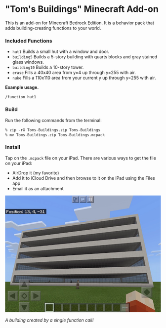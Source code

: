 # "Tom's Buildings" Minecraft Add-on
This is an add-on for Minecraft Bedrock Edition. It is a behavior pack that adds building-creating functions to your world.

### Included Functions
- `hut1` Builds a small hut with a window and door.
- `building5` Builds a 5-story building with quarts blocks and gray stained glass windows.
- `building10` Builds a 10-story tower.
- `erase` Fills a 40x40 area from y=4 up through y=255 with air.
- `nuke` Fills a 110x110 area from your current y up through y=255 with air.

**Example usage.**
```
/function hut1
```

### Build
Run the following commands from the terminal:
```
% zip -rX Toms-Buildings.zip Toms-Buildings
% mv Toms-Buildings.zip Toms-Buildings.mcpack

```

### Install
Tap on the `.mcpack` file on your iPad.  There are various ways to get the file on your iPad:
- AirDrop it (my favorite)
- Add it to iCloud Drive and then browse to it on the iPad using the Files app
- Email it as an attachment

![Example building](screenshot-building.jpeg)

_A building created by a single function call!_
